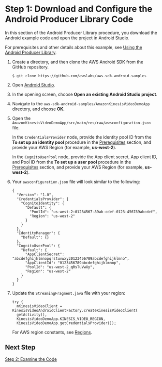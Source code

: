 # Step 1: Download and Configure the Android Producer Library Code<a name="producersdk-android-downloadcode"></a>

In this section of the Android Producer Library procedure, you download the Android example code and open the project in Android Studio\. 

For prerequisites and other details about this example, see [Using the Android Producer Library](https://docs.aws.amazon.com/kinesisvideostreams/latest/dg/producer-sdk-android.html)\.

1. Create a directory, and then clone the AWS Android SDK from the GitHub repository\. 

   ```
   $ git clone https://github.com/awslabs/aws-sdk-android-samples
   ```

1. Open [Android Studio](https://developer.android.com/studio/index.html)\.

1. In the opening screen, choose **Open an existing Android Studio project**\.

1. Navigate to the `aws-sdk-android-samples/AmazonKinesisVideoDemoApp` directory, and choose **OK**\.

1. Open the `AmazonKinesisVideoDemoApp/src/main/res/raw/awsconfiguration.json` file\.

   In the `CredentialsProvider` node, provide the identity pool ID from the **To set up an identity pool** procedure in the [Prerequisites](https://docs.aws.amazon.com/kinesisvideostreams/latest/dg/producer-sdk-android.html#producersdk-android-prerequisites) section, and provide your AWS Region \(for example, **us\-west\-2**\)\.

   In the `CognitoUserPool` node, provide the App client secret, App client ID, and Pool ID from the **To set up a user pool** procedure in the [Prerequisites](https://docs.aws.amazon.com/kinesisvideostreams/latest/dg/producer-sdk-android.html#producersdk-android-prerequisites) section, and provide your AWS Region \(for example, **us\-west\-2**\)\.

1. Your `awsconfiguration.json` file will look similar to the following:

   ```
   {
     "Version": "1.0",
     "CredentialsProvider": {
       "CognitoIdentity": {
         "Default": {
           "PoolId": "us-west-2:01234567-89ab-cdef-0123-456789abcdef",
           "Region": "us-west-2"
         }
       }
     },
     "IdentityManager": {
       "Default": {}
     },
     "CognitoUserPool": {
       "Default": {
         "AppClientSecret": "abcdefghijklmnopqrstuvwxyz0123456789abcdefghijklmno",
         "AppClientId": "0123456789abcdefghijklmnop",
         "PoolId": "us-west-2_qRsTuVwXy",
         "Region": "us-west-2"
       }
     }
   }
   ```

1. Update the `StreamingFragment.java` file with your region:

   ```
   try {
     mKinesisVideoClient = KinesisVideoAndroidClientFactory.createKinesisVideoClient(
     getActivity(),
     KinesisVideoDemoApp.KINESIS_VIDEO_REGION,
     KinesisVideoDemoApp.getCredentialsProvider());
   ```

   For AWS region constants, see [Regions](https://docs.aws.amazon.com/AWSJavaSDK/latest/javadoc/com/amazonaws/regions/Regions.html)\.

## Next Step<a name="producersdk-android-downloadcode-next"></a>

[Step 2: Examine the Code](producersdk-android-writecode.md)